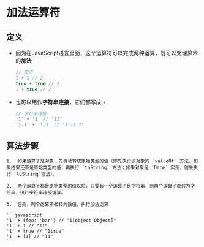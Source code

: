 # 加法运算符

## 定义

  - 因为在JavaScript语言里面，这个运算符可以完成两种运算，既可以处理算术的**加法**

    ```javascript
    // 加法
    1 + 1 // 2
    true + true // 2
    1 + true // 2
    ```

  - 也可以用作**字符串连接**，它们都写成 `+`

    ```javascript
    // 字符串连接
    '1' + '1' // "11"
    '1.1' + '1.1' // "1.11.1"
    ```

## 算法步骤

    1.  如果运算子是对象，先自动转成原始类型的值（即先执行该对象的 `valueOf` 方法，如果结果还不是原始类型的值，再执行 `toString` 方法；如果对象是 `Date` 实例，则先执行 `toString`方法）。

    2.  两个运算子都是原始类型的值以后，只要有一个运算子是字符串，则两个运算子都转为字符串，执行字符串连接运算。

    3.  否则，两个运算子都转为数值，执行加法运算

    ```javascript
    '1' + {foo: 'bar'} // "1[object Object]"
    '1' + 1 // "11"
    '1' + true // "1true"
    '1' + [1] // "11"
    ```
